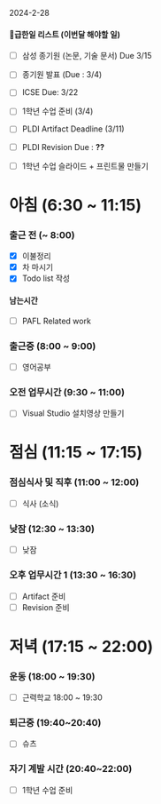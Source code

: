 2024-2-28

#### 급한일 리스트 (이번달 해야할 일)

- [ ] 삼성 종기원 (논문, 기술 문서) Due 3/15
- [ ] 종기원 발표 (Due : 3/4)
- [ ] ICSE Due: 3/22
- [ ] 1학년 수업 준비 (3/4)

- [ ] PLDI Artifact Deadline (3/11) 
- [ ] PLDI Revision Due : **??**

- [ ] 1학년 수업 슬라이드 + 프린트물 만들기



# 아침 (6:30 ~ 11:15)

### 출근 전 (~ 8:00)
- [x] 이불정리 
- [x] 차 마시기 
- [x] Todo list 작성 

#### 남는시간
- [ ] PAFL Related work

### 출근중 (8:00 ~ 9:00)
- [ ] 영어공부

### 오전 업무시간 (9:30 ~ 11:00)
- [ ] Visual Studio 설치영상 만들기

# 점심 (11:15 ~ 17:15)

### 점심식사 및 직후 (11:00 ~ 12:00)
- [ ] 식사 (소식)

### 낮잠 (12:30 ~ 13:30)
- [ ] 낮잠

### 오후 업무시간 1 (13:30 ~ 16:30)
- [ ] Artifact 준비
- [ ] Revision 준비

# 저녁 (17:15 ~ 22:00)
### 운동 (18:00 ~ 19:30)
- [ ] 근력학교 18:00 ~ 19:30
 
### 퇴근중 (19:40~20:40)
- [ ] 슈츠

### 자기 계발 시간 (20:40~22:00)
- [ ] 1학년 수업 준비


